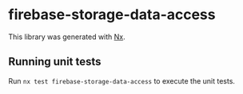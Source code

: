 # firebase-storage-data-access

This library was generated with [Nx](https://nx.dev).

## Running unit tests

Run `nx test firebase-storage-data-access` to execute the unit tests.
